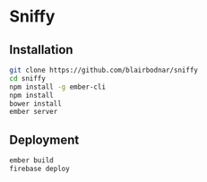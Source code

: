 Sniffy
======

Installation
------------
```sh
git clone https://github.com/blairbodnar/sniffy
cd sniffy
npm install -g ember-cli
npm install
bower install
ember server
```

Deployment
----------
```sh
ember build
firebase deploy
```
